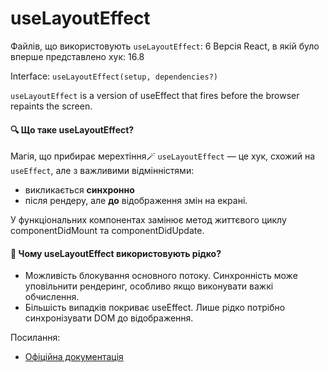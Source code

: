 # useLayoutEffect

Файлів, що використовують `useLayoutEffect`: 6
Версія React, в якій було вперше представлено хук: 16.8

Interface: `useLayoutEffect(setup, dependencies?)`

`useLayoutEffect` is a version of useEffect that fires before the browser repaints the screen.

#### 🔍 Що таке useLayoutEffect?

Магія, що прибирає мерехтіння🪄 `useLayoutEffect` — це хук, схожий на `useEffect`, але з важливими відмінністями:
- викликається **синхронно**
- після рендеру, але **до** відображення змін на екрані.

У функціональних компонентах замінює метод життєвого циклу componentDidMount та componentDidUpdate.

#### 🤔 Чому useLayoutEffect використовують рідко?
- Можливість блокування основного потоку. Синхронність може уповільнити рендеринг, особливо якщо виконувати важкі обчислення.
- Більшість випадків покриває useEffect. Лише рідко потрібно синхронізувати DOM до відображення.

Посилання:
- [Офіційна документація](https://react.dev/reference/react/useLayoutEffect)